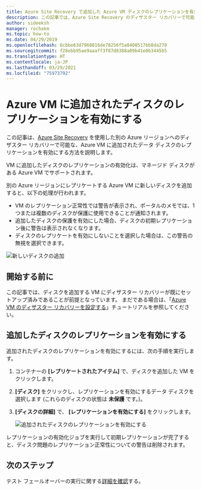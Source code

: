 ```yaml
---
title: Azure Site Recovery で追加した Azure VM ディスクのレプリケーションを有効にする
description: この記事では、Azure Site Recovery のディザスター リカバリーで可能な、Azure VM に追加されたディスクのレプリケーションを有効にする方法を説明します。
author: sideeksh
manager: rochakm
ms.topic: how-to
ms.date: 04/29/2019
ms.openlocfilehash: 6cbbe63d7968816de78256f5a8408517bb8da278
ms.sourcegitcommit: f28ebb95ae9aaaff3f87d8388a09b41e0b3445b5
ms.translationtype: HT
ms.contentlocale: ja-JP
ms.lasthandoff: 03/29/2021
ms.locfileid: "75973792"
---
```

# <a name="enable-replication-for-a-disk-added-to-an-azure-vm"></a>Azure VM に追加されたディスクのレプリケーションを有効にする


この記事は、[Azure Site Recovery](site-recovery-overview.md) を使用した別の Azure リージョンへのディザスター リカバリーで可能な、Azure VM に追加されたデータ ディスクのレプリケーションを有効にする方法を説明します。

VM に追加したディスクのレプリケーションの有効化は、マネージド ディスクがある Azure VM でサポートされます。

別の Azure リージョンにレプリケートする Azure VM に新しいディスクを追加すると、以下の処理が行われます。

-   VM のレプリケーション正常性では警告が表示され、ポータルのメモでは、1 つまたは複数のディスクが保護に使用できることが通知されます。
-   追加したディスクの保護を有効にした場合、ディスクの初期レプリケーション後に警告は表示されなくなります。
-   ディスクのレプリケートを有効にしないことを選択した場合は、この警告の無視を選択できます。

![新しいディスクの追加](./media/azure-to-azure-enable-replication-added-disk/newdisk.png)



## <a name="before-you-start"></a>開始する前に

この記事では、ディスクを追加する VM にディザスター リカバリーが既にセットアップ済みであることが前提となっています。 まだである場合は、「[Azure VM のディザスター リカバリーを設定する](azure-to-azure-tutorial-enable-replication.md)」チュートリアルを参照してください。

## <a name="enable-replication-for-an-added-disk"></a>追加したディスクのレプリケーションを有効にする

追加されたディスクのレプリケーションを有効にするには、次の手順を実行します。

1. コンテナーの **[レプリケートされたアイテム]** で、ディスクを追加した VM をクリックします。
2. **[ディスク]** をクリックし、レプリケーションを有効にするデータ ディスクを選択します (これらのディスクの状態は **未保護** です。)。
3.  **[ディスクの詳細]** で、 **[レプリケーションを有効にする]** をクリックします。

    ![追加されたディスクのレプリケーションを有効にする](./media/azure-to-azure-enable-replication-added-disk/enabled-added.png)

レプリケーションの有効化ジョブを実行して初期レプリケーションが完了すると、ディスク問題のレプリケーション正常性についての警告は削除されます。



## <a name="next-steps"></a>次のステップ

テスト フェールオーバーの実行に関する[詳細を確認](site-recovery-test-failover-to-azure.md)する。
